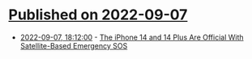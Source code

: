 # [Published on 2022-09-07](index.md)

* [2022-09-07, 18:12:00](https://mobile.slashdot.org/story/22/09/07/1812213/the-iphone-14-and-14-plus-are-official-with-satellite-based-emergency-sos?utm_source=rss1.0mainlinkanon&utm_medium=feed) - [The iPhone 14 and 14 Plus Are Official With Satellite-Based Emergency SOS](https://mobile.slashdot.org/story/22/09/07/1812213/the-iphone-14-and-14-plus-are-official-with-satellite-based-emergency-sos?utm_source=rss1.0mainlinkanon&utm_medium=feed)

